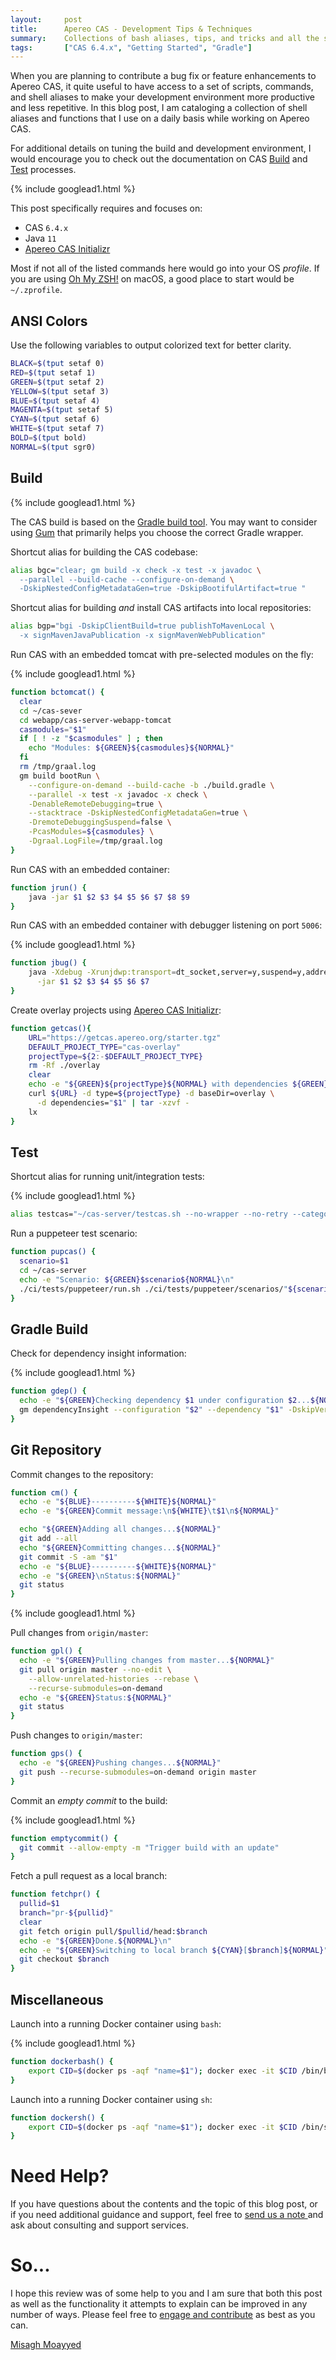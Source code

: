 ```yaml
---
layout:     post
title:      Apereo CAS - Development Tips & Techniques
summary:    Collections of bash aliases, tips, and tricks and all the secret ways to stay productive while developing and/or contributing to Apereo CAS.
tags:       ["CAS 6.4.x", "Getting Started", "Gradle"]
---
```


When you are planning to contribute a bug fix or feature enhancements to Apereo CAS, it quite useful to have access to a set of scripts, commands, and shell aliases to make your development environment more productive and less repetitive. In this blog post, I am cataloging a collection of shell aliases and functions that I use on a daily basis while working on Apereo CAS. 

For additional details on tuning the build and development environment, I would encourage you to check out the documentation on CAS [Build][buildproc] and [Test][testproc] processes.

{% include googlead1.html  %}

This post specifically requires and focuses on:

- CAS `6.4.x`
- Java `11`
- [Apereo CAS Initializr][initializr] 

Most if not all of the listed commands here would go into your OS *profile*. If you are using [Oh My ZSH!](https://ohmyz.sh/) on macOS, a good place to start would be `~/.zprofile`.

## ANSI Colors

Use the following variables to output colorized text for better clarity.

```bash
BLACK=$(tput setaf 0)
RED=$(tput setaf 1)
GREEN=$(tput setaf 2)
YELLOW=$(tput setaf 3)
BLUE=$(tput setaf 4)
MAGENTA=$(tput setaf 5)
CYAN=$(tput setaf 6)
WHITE=$(tput setaf 7)
BOLD=$(tput bold)
NORMAL=$(tput sgr0)
```

## Build 

{% include googlead1.html  %}

The CAS build is based on the [Gradle build tool](https://gradle.org/). You may want to consider using [Gum](https://github.com/kordamp/gm) that primarily helps you choose the correct Gradle wrapper.

Shortcut alias for building the CAS codebase:

```bash
alias bgc="clear; gm build -x check -x test -x javadoc \
  --parallel --build-cache --configure-on-demand \
  -DskipNestedConfigMetadataGen=true -DskipBootifulArtifact=true "
```

Shortcut alias for building *and* install CAS artifacts into local repositories:

```bash
alias bgp="bgi -DskipClientBuild=true publishToMavenLocal \
  -x signMavenJavaPublication -x signMavenWebPublication"
```

Run CAS with an embedded tomcat with pre-selected modules on the fly:

{% include googlead1.html  %}

```bash
function bctomcat() {
  clear
  cd ~/cas-sever
  cd webapp/cas-server-webapp-tomcat
  casmodules="$1"
  if [ ! -z "$casmodules" ] ; then
    echo "Modules: ${GREEN}${casmodules}${NORMAL}"
  fi
  rm /tmp/graal.log
  gm build bootRun \
    --configure-on-demand --build-cache -b ./build.gradle \
    --parallel -x test -x javadoc -x check \
    -DenableRemoteDebugging=true \
    --stacktrace -DskipNestedConfigMetadataGen=true \
    -DremoteDebuggingSuspend=false \
    -PcasModules=${casmodules} \
    -Dgraal.LogFile=/tmp/graal.log
}
```

Run CAS with an embedded container:

```bash
function jrun() {
    java -jar $1 $2 $3 $4 $5 $6 $7 $8 $9
}
```

Run CAS with an embedded container with debugger listening on port `5006`:

{% include googlead1.html  %}

```bash
function jbug() {
    java -Xdebug -Xrunjdwp:transport=dt_socket,server=y,suspend=y,address=5006 \
      -jar $1 $2 $3 $4 $5 $6 $7
}
```

Create overlay projects using [Apereo CAS Initializr][initializr]:

```bash
function getcas(){
    URL="https://getcas.apereo.org/starter.tgz"
    DEFAULT_PROJECT_TYPE="cas-overlay"
    projectType=${2:-$DEFAULT_PROJECT_TYPE}
    rm -Rf ./overlay
    clear
    echo -e "${GREEN}${projectType}${NORMAL} with dependencies ${GREEN}${1}${NORMAL}..."
    curl ${URL} -d type=${projectType} -d baseDir=overlay \
      -d dependencies="$1" | tar -xzvf -
    lx
}
```

## Test

Shortcut alias for running unit/integration tests:

{% include googlead1.html  %}

```bash
alias testcas="~/cas-server/testcas.sh --no-wrapper --no-retry --category"
```

Run a puppeteer test scenario:

```bash
function pupcas() {
  scenario=$1
  cd ~/cas-server
  echo -e "Scenario: ${GREEN}$scenario${NORMAL}\n"
  ./ci/tests/puppeteer/run.sh ./ci/tests/puppeteer/scenarios/"${scenario}"
}
```

## Gradle Build

Check for dependency insight information:

{% include googlead1.html  %}

```bash
function gdep() {
  echo -e "${GREEN}Checking dependency $1 under configuration $2...${NORMAL}"
  gm dependencyInsight --configuration "$2" --dependency "$1" -DskipVersionConflict=true
}
```

## Git Repository

Commit changes to the repository:

```bash
function cm() {
  echo -e "${BLUE}----------${WHITE}${NORMAL}"
  echo -e "${GREEN}Commit message:\n${WHITE}\t$1\n${NORMAL}"

  echo "${GREEN}Adding all changes...${NORMAL}"
  git add --all
  echo "${GREEN}Committing changes...${NORMAL}"
  git commit -S -am "$1"
  echo -e "${BLUE}----------${WHITE}${NORMAL}"
  echo -e "${GREEN}\nStatus:${NORMAL}"
  git status
}
```

{% include googlead1.html  %}

Pull changes from `origin/master`:

```bash
function gpl() {
  echo -e "${GREEN}Pulling changes from master...${NORMAL}"
  git pull origin master --no-edit \
    --allow-unrelated-histories --rebase \
    --recurse-submodules=on-demand
  echo -e "${GREEN}Status:${NORMAL}"
  git status
}
```

Push changes to `origin/master`:

```bash
function gps() {
  echo -e "${GREEN}Pushing changes...${NORMAL}"
  git push --recurse-submodules=on-demand origin master
}
```

Commit an *empty commit* to the build:

{% include googlead1.html  %}

```bash
function emptycommit() {
  git commit --allow-empty -m "Trigger build with an update"
}
```

Fetch a pull request as a local branch:

```bash
function fetchpr() {
  pullid=$1
  branch="pr-${pullid}"
  clear
  git fetch origin pull/$pullid/head:$branch
  echo -e "${GREEN}Done.${NORMAL}\n"
  echo -e "${GREEN}Switching to local branch ${CYAN}[$branch]${NORMAL}"
  git checkout $branch
}
```

## Miscellaneous 

Launch into a running Docker container using `bash`:

{% include googlead1.html  %}

```bash
function dockerbash() {
    export CID=$(docker ps -aqf "name=$1"); docker exec -it $CID /bin/bash
}
```

Launch into a running Docker container using `sh`:

```bash
function dockersh() {
    export CID=$(docker ps -aqf "name=$1"); docker exec -it $CID /bin/sh
}
```

# Need Help?

If you have questions about the contents and the topic of this blog post, or if you need additional guidance and support, feel free to [send us a note ](/#contact-section-header) and ask about consulting and support services.

# So...

I hope this review was of some help to you and I am sure that both this post as well as the functionality it attempts to explain can be improved in any number of ways. Please feel free to [engage and contribute][contribguide] as best as you can.

[Misagh Moayyed](https://fawnoos.com)

[contribguide]: https://apereo.github.io/cas/developer/Contributor-Guidelines.html
[initializr]: https://getcas.apereo.org
[testproc]: https://apereo.github.io/cas/6.4.x/developer/Test-Process.html
[buildproc]: https://apereo.github.io/cas/6.4.x/developer/Build-Process.html
